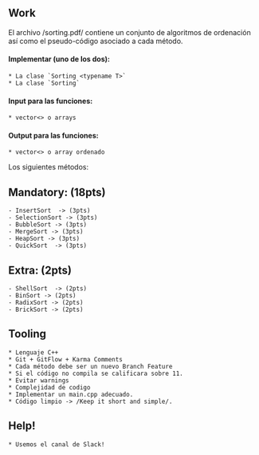 ## Work
El archivo /sorting.pdf/ contiene un conjunto de algoritmos de ordenación así como el pseudo-código asociado a cada método. 

#### Implementar (uno de los dos):
    * La clase `Sorting <typename T>`
    * La clase `Sorting`

#### Input para las funciones:
    * vector<> o arrays

#### Output para las funciones:
    * vector<> o array ordenado


Los siguientes métodos:

## Mandatory: (18pts)
    - InsertSort  -> (3pts)
    - SelectionSort -> (3pts)
    - BubbleSort -> (3pts)
    - MergeSort -> (3pts)
    - HeapSort -> (3pts)
    - QuickSort  -> (3pts) 

## Extra: (2pts)
    - ShellSort  -> (2pts)
    - BinSort -> (2pts)
    - RadixSort -> (2pts)
    - BrickSort -> (2pts)

## Tooling
    * Lenguaje C++
    * Git + GitFlow + Karma Comments
    * Cada método debe ser un nuevo Branch Feature
    * Si el código no compila se calificara sobre 11.
    * Evitar warnings 
    * Complejidad de codigo
    * Implementar un main.cpp adecuado.
    * Código limpio -> /Keep it short and simple/. 

## Help!
    * Usemos el canal de Slack!

